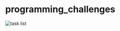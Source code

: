 # programming_challenges

![task list](https://i.pinimg.com/originals/fb/87/5b/fb875b9b407dbdb8d58d1b1e851cded9.jpg)
